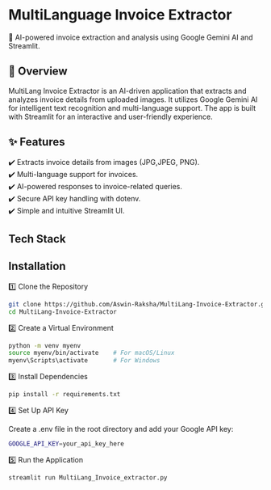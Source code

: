 
# MultiLanguage Invoice Extractor

📄 AI-powered invoice extraction and analysis using Google Gemini AI and Streamlit.




## 🚀 Overview

MultiLang Invoice Extractor is an AI-driven application that extracts and analyzes invoice details from uploaded images. It utilizes Google Gemini AI for intelligent text recognition and multi-language support. The app is built with Streamlit for an interactive and user-friendly experience.


## ✨ Features
✔️ Extracts invoice details from images (JPG,JPEG, PNG).  
✔️ Multi-language support for invoices.  
✔️ AI-powered responses to invoice-related queries.  
✔️ Secure API key handling with dotenv.  
✔️ Simple and intuitive Streamlit UI.


## Tech Stack



## Installation

1️⃣ Clone the Repository

```bash
git clone https://github.com/Aswin-Raksha/MultiLang-Invoice-Extractor.git
cd MultiLang-Invoice-Extractor
```
2️⃣ Create a Virtual Environment
```bash
python -m venv myenv
source myenv/bin/activate    # For macOS/Linux
myenv\Scripts\activate       # For Windows
```
3️⃣ Install Dependencies
```bash
pip install -r requirements.txt
```
4️⃣ Set Up API Key

Create a .env file in the root directory and add your Google API key:
```bash
GOOGLE_API_KEY=your_api_key_here
```
5️⃣ Run the Application
```bash
streamlit run MultiLang_Invoice_extractor.py
```
